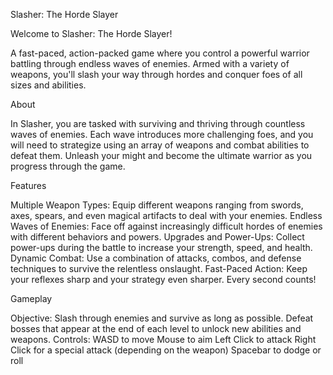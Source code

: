 Slasher: The Horde Slayer

Welcome to Slasher: The Horde Slayer!

A fast-paced, action-packed game where you control a powerful warrior battling through endless waves of enemies. Armed with a variety of weapons, you'll slash your way through hordes and conquer foes of all sizes and abilities.

About

In Slasher, you are tasked with surviving and thriving through countless waves of enemies. Each wave introduces more challenging foes, and you will need to strategize using an array of weapons and combat abilities to defeat them. Unleash your might and become the ultimate warrior as you progress through the game.

Features

Multiple Weapon Types: Equip different weapons ranging from swords, axes, spears, and even magical artifacts to deal with your enemies.
Endless Waves of Enemies: Face off against increasingly difficult hordes of enemies with different behaviors and powers.
Upgrades and Power-Ups: Collect power-ups during the battle to increase your strength, speed, and health.
Dynamic Combat: Use a combination of attacks, combos, and defense techniques to survive the relentless onslaught.
Fast-Paced Action: Keep your reflexes sharp and your strategy even sharper. Every second counts!

Gameplay

Objective: Slash through enemies and survive as long as possible. Defeat bosses that appear at the end of each level to unlock new abilities and weapons.
Controls:
WASD to move
Mouse to aim
Left Click to attack
Right Click for a special attack (depending on the weapon)
Spacebar to dodge or roll
